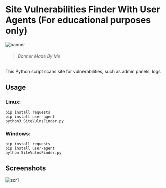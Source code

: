 # Site Vulnerabilities Finder With User Agents (For educational purposes only)

![banner](https://user-images.githubusercontent.com/82678562/161605962-88cc70bf-0998-42ca-b97c-4abd90726392.png)
> ###### Banner Made By Me

This Python script scans site for vulnerabilities, such as admin panels, logs

## Usage
### Linux:
```
pip install requests
pip install user-agent
python3 SiteVulnsFinder.py
```
### Windows:
```
pip install requests
pip install user-agent
python SiteVulnsFinder.py
```

## Screenshots

![scr1](https://user-images.githubusercontent.com/82678562/161606856-7d8ca0c1-779d-4e16-a8a5-3cb7885b4dc3.png)
